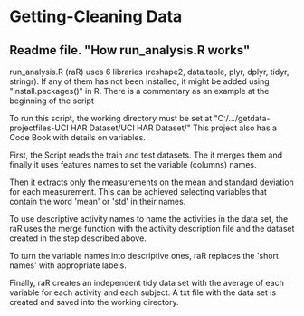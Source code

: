 # Getting-Cleaning Data
## Readme file. "How run_analysis.R works"

run_analysis.R (raR) uses 6 libraries (reshape2, data.table, plyr, dplyr, tidyr, stringr). If any of them has not been installed, it might be added using "install.packages()" in R. There is a commentary as an example at the beginning of the script

To run this script, the working directory must be set at "C:/.../getdata-projectfiles-UCI HAR Dataset/UCI HAR Dataset/"
This project also has a Code Book with details on variables.

First, the Script reads the train and test datasets. The it merges them and finally it uses features names to set the variable (columns) names.

Then it extracts only the measurements on the mean and standard deviation for each measurement. This can be achieved selecting variables that contain the word 'mean' or 'std' in their names.

To use descriptive activity names to name the activities in the data set, the raR uses the merge function with the activity description file and the dataset created in the step described above.

To turn the variable names into descriptive ones, raR replaces the 'short names' with appropriate labels.

Finally, raR creates an independent tidy data set with the average of each variable for each activity and each subject. A txt file with the data set is created and saved into the working directory.






